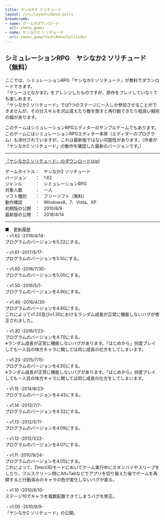 ```yaml
---
title: ヤシなか2 ソリチュード
layout: /src/layouts/Base.astro
breadcrumb:
- name: ゲームのダウンロード
  url: /menu_game/
- name: ヤシなか2 ソリチュード
  url: /menu_game/YashiNaka2Solitude/
---
```


## シミュレーションRPG　ヤシなか2 ソリチュード （無料）

ここでは、シミュレーションRPG「ヤシなか2 ソリチュード」が無料でダウンロードできます。  
「ヤシーユとなかま2」をアレンジしたものですが、原作をプレイしていなくても楽しめます。  
「ヤシなか2 ソリチュード」では1つのステージに一人しか参加させることができませんが、その分スキルを沢山覚えたり敵を倒すと再行動できたり程良い戦術の幅があります。  
  
このゲームはシミュレーションRPGエディターのサンプルゲームでもあります。  
このゲームにはシミュレーションRPGエディター本体（エディターのプログラム）も添付されていますが、これは最新版ではない可能性があります。（作者が「ヤシなか2 ソリチュード」の動作を確認した最新のバージョンです。）  

---

[「ヤシなか2 ソリチュード」のダウンロード(zip)](/soft/YashiNaka2Solitude/YashiNaka2_Solitude.zip "シミュレーションRPG「ヤシなか2 ソリチュード」のダウンロード (無料)")  

ゲームタイトル：　ヤシなか2 ソリチュード  
バージョン　　：　1.62  
ジャンル　　　：　シミュレーションRPG  
対象人数　　　：　一人  
ソフト種別　　：　フリーソフト（無料）  
動作確認　　　：　Windows8、7、Vista、XP  
初期版の公開　：　2010/8/9  
最新版の公開　：　2018/4/14  

---

■　更新履歴  
・v1.62 -2018/4/14-  
プログラムのバージョンを5.22にする。  
  
・v1.61 -2017/5/17-  
プログラムのバージョンを5.10にする。  
  
・v1.60 -2016/7/30-  
プログラムのバージョンを5.00にする。  
  
・v1.50 -2016/5/1-  
プログラムのバージョンを4.90にする。  
  
・v1.40 -2016/4/30-  
プログラムのバージョンを4.80にする。  
これによってv1.20及びv1.30におけるランダム成長が正常に機能しないバグが修正されました。  
  
・v1.30 -2016/1/23-  
プログラムのバージョンを4.70にする。  
※ランダム成長が正常に機能しないバグがあります。「はじめから」何度プレイしても一人目の味方キャラに関しては同じ成長の仕方をしてしまいます。  
  
・v1.20 -2015/7/15-  
プログラムのバージョンを4.50にする。  
※ランダム成長が正常に機能しないバグがあります。「はじめから」何度プレイしても一人目の味方キャラに関しては同じ成長の仕方をしてしまいます。  
  
・v1.15 -2014/8/23-  
プログラムのバージョンを4.43にする。  
  
・v1.14 -2013/7/7-  
プログラムのバージョンを4.32にする。  
  
・v1.13 -2012/5/11-  
プログラムのバージョンを4.09にする。  
  
・v1.12 -2012/1/22-  
プログラムのバージョンを4.07にする。  
  
・v1.11 -2010/9/24-  
プログラムのバージョンを4.05にする。  
これによって、Direct3Dモードにおいてゲーム実行中にスタンバイやスリープをしたり、フルスクリーン時にAlt+Tabなどでアプリを切り替えた後でゲームを再開すると行動済みのキャラの色が変化しないバグが直る。  
  
・v1.10 -2010/8/10-  
ステージ10でキャラを複数配置できてしまうバグを修正。  
  
・v1.00 -2010/8/9-  
「ヤシなか2 ソリチュード」の公開。